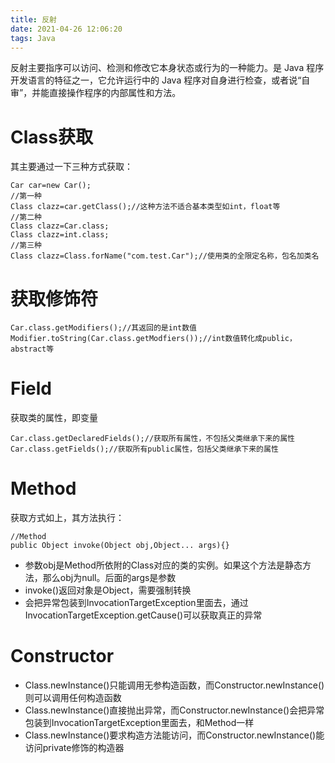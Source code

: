 ```yaml
---
title: 反射
date: 2021-04-26 12:06:20
tags: Java
---
```

反射主要指序可以访问、检测和修改它本身状态或行为的一种能力。是 Java 程序开发语言的特征之一，它允许运行中的 Java 程序对自身进行检查，或者说“自审”，并能直接操作程序的内部属性和方法。
<!--more-->
# Class获取
其主要通过一下三种方式获取：
```
Car car=new Car();
//第一种
Class clazz=car.getClass();//这种方法不适合基本类型如int，float等
//第二种
Class clazz=Car.class;
Class clazz=int.class;
//第三种
Class clazz=Class.forName("com.test.Car");//使用类的全限定名称，包名加类名
```

# 获取修饰符
```
Car.class.getModifiers();//其返回的是int数值
Modifier.toString(Car.class.getModfiers());//int数值转化成public，abstract等
```

# Field
获取类的属性，即变量
```
Car.class.getDeclaredFields();//获取所有属性，不包括父类继承下来的属性
Car.class.getFields();//获取所有public属性，包括父类继承下来的属性
```

# Method
获取方式如上，其方法执行：
```
//Method
public Object invoke(Object obj,Object... args){}
```
- 参数obj是Method所依附的Class对应的类的实例。如果这个方法是静态方法，那么obj为null。后面的args是参数
- invoke()返回对象是Object，需要强制转换
- 会把异常包装到InvocationTargetException里面去，通过InvocationTargetException.getCause()可以获取真正的异常

# Constructor
- Class.newInstance()只能调用无参构造函数，而Constructor.newInstance()则可以调用任何构造函数
- Class.newInstance()直接抛出异常，而Constructor.newInstance()会把异常包装到InvocationTargetException里面去，和Method一样
- Class.newInstance()要求构造方法能访问，而Constructor.newInstance()能访问private修饰的构造器